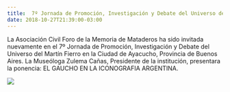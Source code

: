 ```yaml
---
title:  7º Jornada de Promoción, Investigación y Debate del Universo del Martín Fierro en la Ciudad de Ayacucho
date: 2018-10-27T21:39:00-03:00
---
```


La Asociación Civil Foro de la Memoria de Mataderos ha sido invitada nuevamente en el 7º Jornada de Promoción, Investigación y Debate del Universo del Martín Fierro en la Ciudad de Ayacucho, Provincia de Buenos Aires. La Museóloga Zulema Cañas, Presidente de la institución, presentara la ponencia: EL GAUCHO EN LA ICONOGRAFIA ARGENTINA.

[![](https://blogger.googleusercontent.com/img/a/AVvXsEjXXpdE4g_bQvaLPM_cd0hnN9YpA4i9CgcEP-2fc_jeM848Uv41NpBIxUa0lu5PbPLThXsFeLTbT2QvaHJnfTyieIQZCzfdcXKkq8HfN2muuS86gmx4xWsagBkEvDIi4OzgpEFDi2oMivxO_Bfgsl3KgRyDMa33esNNHI-S5xNfevtdKd3VvBA6r0lvIA=w640-h632)](https://blogger.googleusercontent.com/img/a/AVvXsEjXXpdE4g_bQvaLPM_cd0hnN9YpA4i9CgcEP-2fc_jeM848Uv41NpBIxUa0lu5PbPLThXsFeLTbT2QvaHJnfTyieIQZCzfdcXKkq8HfN2muuS86gmx4xWsagBkEvDIi4OzgpEFDi2oMivxO_Bfgsl3KgRyDMa33esNNHI-S5xNfevtdKd3VvBA6r0lvIA=s526)
